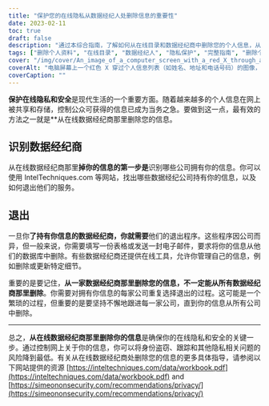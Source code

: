 ```yaml
---
title: "保护您的在线隐私从数据经纪人处删除信息的重要性"
date: 2023-02-11
toc: true
draft: false
description: "通过本综合指南，了解如何从在线目录和数据经纪商中删除您的个人信息，从而保护您的个人信息。"
tags: ["删除个人资料", "在线目录", "数据经纪人", "隐私保护", "完整指南", "删除个人信息", "在线隐私", "网络隐私", "在线隐私", "数据经纪人", "删除信息", "英特尔技术", "SimeonOnSecurity", "在线安全", "隐私保护", "保护在线隐私"]
cover: "/img/cover/An_image_of_a_computer_screen_with_a_red_X_through_a_list.png"
coverAlt: "电脑屏幕上一个红色 X 穿过个人信息列表（如姓名、地址和电话号码）的图像，象征着从在线目录中删除个人数据。"
coverCaption: ""
---
```


**保护在线隐私和安全**是现代生活的一个重要方面。随着越来越多的个人信息在网上被共享和存储，控制公众可获得的信息已成为当务之急。要做到这一点，最有效的方法之一就是**从在线数据经纪商那里删除您的信息。

## 识别数据经纪商

从在线数据经纪商那里**掉你的信息的第一步是**识别哪些公司拥有你的信息。你可以使用 IntelTechniques.com 等网站，找出哪些数据经纪公司持有你的信息，以及如何退出他们的服务。

## 退出

一旦你**了持有你信息的数据经纪商，你就需要**他们的退出程序。这些程序因公司而异，但一般来说，你需要填写一份表格或发送一封电子邮件，要求将你的信息从他们的数据库中删除。有些数据经纪商还提供在线工具，允许你管理自己的信息，例如删除或更新特定细节。

重要的是要记住，**从一家数据经纪商那里删除您的信息，不一定能从所有数据经纪商那里删除**。你需要对拥有你信息的每家公司重复选择退出的过程。这可能是一个繁琐的过程，但重要的是要坚持不懈地跟进每一家公司，直到你的信息从所有公司中删除。

_________________________

总之，**从在线数据经纪商那里删除你的信息**是确保你的在线隐私和安全的关键一步。通过控制网上关于你的信息，你可以将身份盗窃、跟踪和其他隐私相关问题的风险降到最低。有关从在线数据经纪商处删除您的信息的更多具体指导，请参阅以下网站提供的资源 [https://inteltechniques.com/data/workbook.pdf](https://inteltechniques.com/data/workbook.pdf) and [https://simeononsecurity.com/recommendations/privacy/](https://simeononsecurity.com/recommendations/privacy/)



